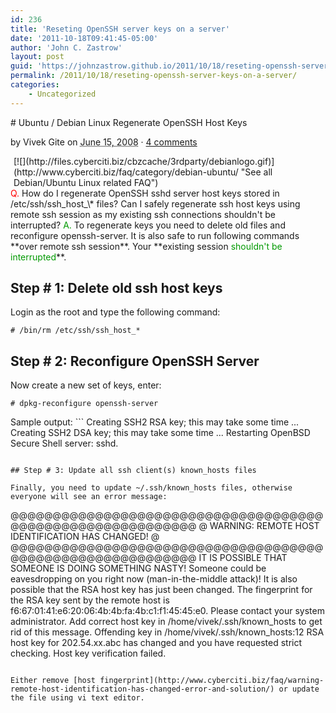 ```yaml
---
id: 236
title: 'Reseting OpenSSH server keys on a server'
date: '2011-10-18T09:41:45-05:00'
author: 'John C. Zastrow'
layout: post
guid: 'https://johnzastrow.github.io/2011/10/18/reseting-openssh-server-keys-on-a-server/'
permalink: /2011/10/18/reseting-openssh-server-keys-on-a-server/
categories:
    - Uncategorized
---
```


<div class="headline_area"># Ubuntu / Debian Linux Regenerate OpenSSH Host Keys

by <span class="author vcard fn">Vivek Gite</span> on <abbr class="published" title="2008-06-15">June 15, 2008</abbr> · <span>[4 comments](http://www.cyberciti.biz/faq/howto-regenerate-openssh-host-keys/#comments)</span>

</div><div style="float:right;margin-top:0px;margin-left:5px;">[![](http://files.cyberciti.biz/cbzcache/3rdparty/debianlogo.gif)](http://www.cyberciti.biz/faq/category/debian-ubuntu/ "See all Debian/Ubuntu Linux related FAQ")</div><span style="color: rgb(255, 0, 0);">Q.</span> How do I regenerate  
OpenSSH sshd server host keys stored in /etc/ssh/ssh_host_\* files? Can I  
 safely regenerate ssh host keys using remote ssh session as my existing  
 ssh connections shouldn't be interrupted?  
<span id="more-1115"></span>  
<span style="color: rgb(0, 153, 0);">A.</span> To regenerate keys you need to delete old files and reconfigure openssh-server. It is also safe to run following commands **over remote ssh session**. Your **existing session <span style="color: rgb(0, 153, 0);">shouldn't be interrupted</span>**.

## Step # 1: Delete old ssh host keys

Login as the root and type the following command:

```
# /bin/rm /etc/ssh/ssh_host_*
```

## Step # 2: Reconfigure OpenSSH Server

Now create a new set of keys, enter:

```
# dpkg-reconfigure openssh-server
```

  
Sample output: ```
Creating SSH2 RSA key; this may take some time ...
Creating SSH2 DSA key; this may take some time ...
Restarting OpenBSD Secure Shell server: sshd.
```

## Step # 3: Update all ssh client(s) known_hosts files

Finally, you need to update ~/.ssh/known_hosts files, otherwise everyone will see an error message:

```
@@@@@@@@@@@@@@@@@@@@@@@@@@@@@@@@@@@@@@@@@@@@@@@@@@@@@@@@@@@
@    WARNING: REMOTE HOST IDENTIFICATION HAS CHANGED!     @
@@@@@@@@@@@@@@@@@@@@@@@@@@@@@@@@@@@@@@@@@@@@@@@@@@@@@@@@@@@
IT IS POSSIBLE THAT SOMEONE IS DOING SOMETHING NASTY!
Someone could be eavesdropping on you right now (man-in-the-middle attack)!
It is also possible that the RSA host key has just been changed.
The fingerprint for the RSA key sent by the remote host is
f6:67:01:41:e6:20:06:4b:4b:fa:4b:c1:f1:45:45:e0.
Please contact your system administrator.
Add correct host key in /home/vivek/.ssh/known_hosts to get rid of this message.
Offending key in /home/vivek/.ssh/known_hosts:12
RSA host key for 202.54.xx.abc has changed and you have requested strict checking.
Host key verification failed.
```

Either remove [host fingerprint](http://www.cyberciti.biz/faq/warning-remote-host-identification-has-changed-error-and-solution/) or update the file using vi text editor.